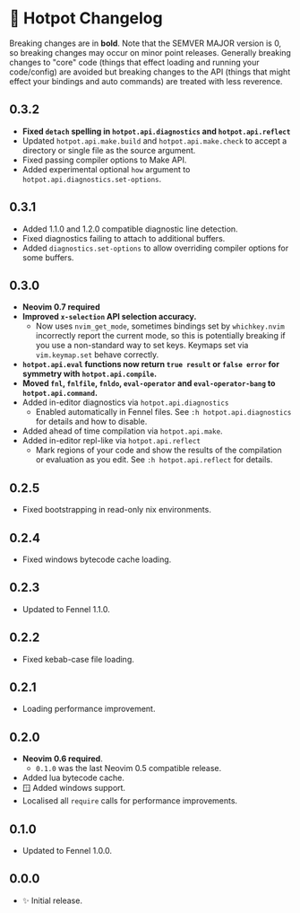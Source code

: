 # 🍲 Hotpot Changelog

Breaking changes are in **bold**. Note that the SEMVER MAJOR version is 0, so
breaking changes may occur on minor point releases. Generally breaking changes
to "core" code (things that effect loading and running your code/config) are
avoided but breaking changes to the API (things that might effect your bindings
and auto commands) are treated with less reverence.

## 0.3.2

- **Fixed `detach` spelling in `hotpot.api.diagnostics` and `hotpot.api.reflect`**
- Updated `hotpot.api.make.build` and `hotpot.api.make.check` to accept a
  directory or single file as the source argument.
- Fixed passing compiler options to Make API.
- Added experimental optional `how` argument to `hotpot.api.diagnostics.set-options`.

## 0.3.1

- Added 1.1.0 and 1.2.0 compatible diagnostic line detection.
- Fixed diagnostics failing to attach to additional buffers.
- Added `diagnostics.set-options` to allow overriding compiler options for some
  buffers.

## 0.3.0

- **Neovim 0.7 required**
- **Improved `x-selection` API selection accuracy.**
  - Now uses `nvim_get_mode`, sometimes bindings set by `whichkey.nvim`
    incorrectly report the current mode, so this is potentially breaking if you
    use a non-standard way to set keys. Keymaps set via `vim.keymap.set` behave
    correctly.
- **`hotpot.api.eval` functions now return `true result` or `false error` for
symmetry with `hotpot.api.compile`.**
- **Moved `fnl`, `fnlfile`, `fnldo`, `eval-operator` and `eval-operator-bang`
  to `hotpot.api.command`.**
- Added in-editor diagnostics via `hotpot.api.diagnostics`
  - Enabled automatically in Fennel files. See `:h hotpot.api.diagnostics` for
    details and how to disable.
- Added ahead of time compilation via `hotpot.api.make`.
- Added in-editor repl-like via `hotpot.api.reflect`
  - Mark regions of your code and show the results of the compilation or
    evaluation as you edit. See `:h hotpot.api.reflect` for details.

## 0.2.5

- Fixed bootstrapping in read-only nix environments.

## 0.2.4

- Fixed windows bytecode cache loading.

## 0.2.3

- Updated to Fennel 1.1.0.

## 0.2.2

- Fixed kebab-case file loading.

## 0.2.1

- Loading performance improvement.

## 0.2.0

- **Neovim 0.6 required**.
  - `0.1.0` was the last Neovim 0.5 compatible release.
- Added lua bytecode cache.
- 🪟 Added windows support.
- Localised all `require` calls for performance improvements.

## 0.1.0

- Updated to Fennel 1.0.0.

## 0.0.0

- ✨ Initial release.

